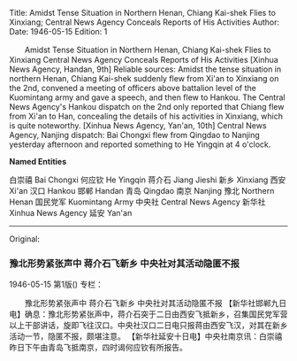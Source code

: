 Title: Amidst Tense Situation in Northern Henan, Chiang Kai-shek Flies to Xinxiang; Central News Agency Conceals Reports of His Activities
Author:
Date: 1946-05-15
Edition: 1

　　Amidst Tense Situation in Northern Henan,
    Chiang Kai-shek Flies to Xinxiang
    Central News Agency Conceals Reports of His Activities
    [Xinhua News Agency, Handan, 9th] Reliable sources: Amidst the tense situation in northern Henan, Chiang Kai-shek suddenly flew from Xi'an to Xinxiang on the 2nd, convened a meeting of officers above battalion level of the Kuomintang army and gave a speech, and then flew to Hankou. The Central News Agency's Hankou dispatch on the 2nd only reported that Chiang flew from Xi'an to Han, concealing the details of his activities in Xinxiang, which is quite noteworthy.
    [Xinhua News Agency, Yan'an, 10th] Central News Agency, Nanjing dispatch: Bai Chongxi flew from Qingdao to Nanjing yesterday afternoon and reported something to He Yingqin at 4 o'clock.

**Named Entities**

白崇禧  Bai Chongxi
何应钦  He Yingqin
蒋介石  Jiang Jieshi
新乡  Xinxiang
西安  Xi'an
汉口  Hankou
邯郸  Handan
青岛  Qingdao
南京  Nanjing
豫北  Northern Henan
国民党军  Kuomintang Army
中央社  Central News Agency
新华社  Xinhua News Agency
延安  Yan'an



<hr /> 

Original: 


### 豫北形势紧张声中  蒋介石飞新乡  中央社对其活动隐匿不报

1946-05-15
第1版()
专栏：

　　豫北形势紧张声中
    蒋介石飞新乡
    中央社对其活动隐匿不报
    【新华社邯郸九日电】确息：豫北形势紧张声中，蒋介石突于二日由西安飞抵新乡，召集国民党军营以上干部讲话，旋即飞往汉口。中央社汉口二日电只报蒋由西安飞汉，对其在新乡活动一节，隐匿不报，颇堪注意。
    【新华社延安十日电】中央社南京讯：白崇禧昨日下午由青岛飞抵南京，四时谒何应钦有所报告。
